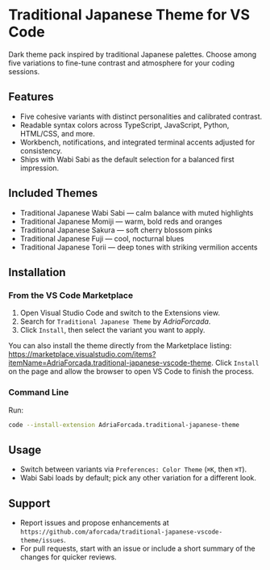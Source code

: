 # Traditional Japanese Theme for VS Code

Dark theme pack inspired by traditional Japanese palettes. Choose among five variations to fine-tune contrast and atmosphere for your coding sessions.

## Features

- Five cohesive variants with distinct personalities and calibrated contrast.
- Readable syntax colors across TypeScript, JavaScript, Python, HTML/CSS, and more.
- Workbench, notifications, and integrated terminal accents adjusted for consistency.
- Ships with Wabi Sabi as the default selection for a balanced first impression.

## Included Themes

- Traditional Japanese Wabi Sabi — calm balance with muted highlights
- Traditional Japanese Momiji — warm, bold reds and oranges
- Traditional Japanese Sakura — soft cherry blossom pinks
- Traditional Japanese Fuji — cool, nocturnal blues
- Traditional Japanese Torii — deep tones with striking vermilion accents

## Installation

### From the VS Code Marketplace

1. Open Visual Studio Code and switch to the Extensions view.
2. Search for `Traditional Japanese Theme` by _AdriaForcada_.
3. Click `Install`, then select the variant you want to apply.

You can also install the theme directly from the Marketplace listing:
https://marketplace.visualstudio.com/items?itemName=AdriaForcada.traditional-japanese-vscode-theme.
Click `Install` on the page and allow the browser to open VS Code to finish the process.

### Command Line

Run:

```bash
code --install-extension AdriaForcada.traditional-japanese-theme
```

## Usage

- Switch between variants via `Preferences: Color Theme` (`⌘K`, then `⌘T`).
- Wabi Sabi loads by default; pick any other variation for a different look.

## Support

- Report issues and propose enhancements at `https://github.com/aforcada/traditional-japanese-vscode-theme/issues`.
- For pull requests, start with an issue or include a short summary of the changes for quicker reviews.
